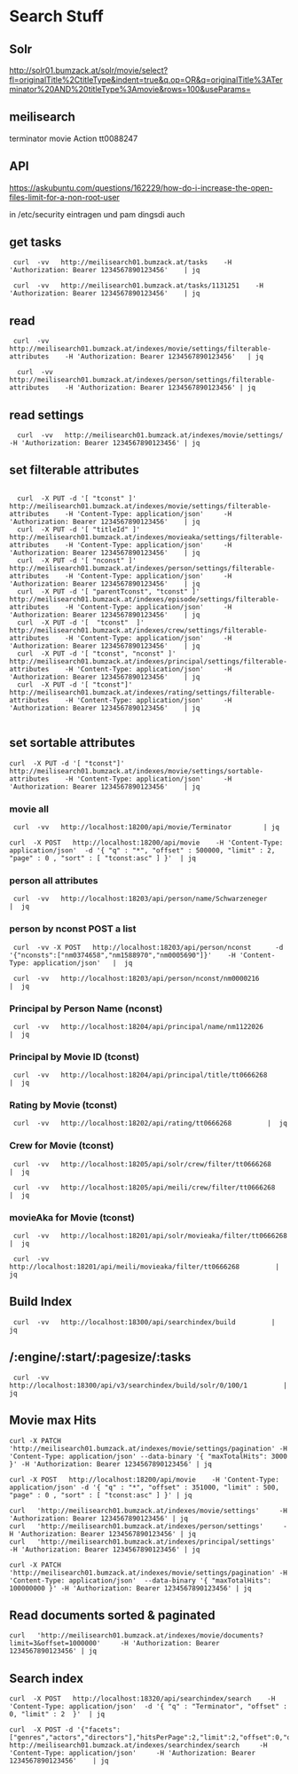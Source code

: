 # Search Stuff

## Solr

http://solr01.bumzack.at/solr/movie/select?fl=originalTitle%2CtitleType&indent=true&q.op=OR&q=originalTitle%3ATerminator%20AND%20titleType%3Amovie&rows=100&useParams=

## meilisearch

terminator movie Action
tt0088247

## API

https://askubuntu.com/questions/162229/how-do-i-increase-the-open-files-limit-for-a-non-root-user

in /etc/security eintragen und pam dingsdi auch

## get tasks

```
 curl  -vv   http://meilisearch01.bumzack.at/tasks    -H 'Authorization: Bearer 1234567890123456'    | jq
```

```
 curl  -vv   http://meilisearch01.bumzack.at/tasks/1131251    -H 'Authorization: Bearer 1234567890123456'    | jq
```

## read

```
 curl  -vv   http://meilisearch01.bumzack.at/indexes/movie/settings/filterable-attributes    -H 'Authorization: Bearer 1234567890123456'   | jq
```

```
  curl  -vv   http://meilisearch01.bumzack.at/indexes/person/settings/filterable-attributes    -H 'Authorization: Bearer 1234567890123456' | jq
```

## read settings

```
  curl  -vv   http://meilisearch01.bumzack.at/indexes/movie/settings/    -H 'Authorization: Bearer 1234567890123456' | jq
```

## set filterable attributes

```

  curl  -X PUT -d '[ "tconst" ]'                    http://meilisearch01.bumzack.at/indexes/movie/settings/filterable-attributes    -H 'Content-Type: application/json'     -H 'Authorization: Bearer 1234567890123456'    | jq
  curl  -X PUT -d '[ "titleId" ]'                   http://meilisearch01.bumzack.at/indexes/movieaka/settings/filterable-attributes    -H 'Content-Type: application/json'     -H 'Authorization: Bearer 1234567890123456'    | jq
  curl  -X PUT -d '[ "nconst" ]'                    http://meilisearch01.bumzack.at/indexes/person/settings/filterable-attributes    -H 'Content-Type: application/json'     -H 'Authorization: Bearer 1234567890123456'    | jq
  curl  -X PUT -d '[ "parentTconst", "tconst" ]'    http://meilisearch01.bumzack.at/indexes/episode/settings/filterable-attributes    -H 'Content-Type: application/json'     -H 'Authorization: Bearer 1234567890123456'    | jq
  curl  -X PUT -d '[  "tconst"  ]'                  http://meilisearch01.bumzack.at/indexes/crew/settings/filterable-attributes    -H 'Content-Type: application/json'     -H 'Authorization: Bearer 1234567890123456'    | jq
  curl  -X PUT -d '[ "tconst", "nconst" ]'          http://meilisearch01.bumzack.at/indexes/principal/settings/filterable-attributes    -H 'Content-Type: application/json'     -H 'Authorization: Bearer 1234567890123456'    | jq
  curl  -X PUT -d '[ "tconst"]'                     http://meilisearch01.bumzack.at/indexes/rating/settings/filterable-attributes    -H 'Content-Type: application/json'     -H 'Authorization: Bearer 1234567890123456'    | jq
  
```

## set sortable attributes

```
curl  -X PUT -d '[ "tconst"]'                    http://meilisearch01.bumzack.at/indexes/movie/settings/sortable-attributes    -H 'Content-Type: application/json'     -H 'Authorization: Bearer 1234567890123456'    | jq
```

### movie all

```
 curl  -vv   http://localhost:18200/api/movie/Terminator        | jq
```

```
curl  -X POST   http://localhost:18200/api/movie    -H 'Content-Type: application/json'  -d '{ "q" : "*", "offset" : 500000, "limit" : 2, "page" : 0 , "sort" : [ "tconst:asc" ] }'  | jq
```

### person all attributes

```
 curl  -vv   http://localhost:18203/api/person/name/Schwarzeneger           |  jq  
```

### person by nconst POST a list

```
 curl  -vv -X POST   http://localhost:18203/api/person/nconst      -d '{"nconsts":["nm0374658","nm1588970","nm0005690"]}'    -H 'Content-Type: application/json'   |  jq  
```

```
 curl  -vv   http://localhost:18203/api/person/nconst/nm0000216        |  jq     
```

### Principal by Person Name (nconst)

```
 curl  -vv   http://localhost:18204/api/principal/name/nm1122026      |  jq  
```

### Principal by Movie ID (tconst)

```
 curl  -vv   http://localhost:18204/api/principal/title/tt0666268         |  jq    
```

### Rating by Movie (tconst)

```
 curl  -vv   http://localhost:18202/api/rating/tt0666268         |  jq    
```

### Crew for Movie (tconst)

```
 curl  -vv   http://localhost:18205/api/solr/crew/filter/tt0666268         |  jq    
 
 curl  -vv   http://localhost:18205/api/meili/crew/filter/tt0666268         |  jq
```

### movieAka  for Movie (tconst)

```
 curl  -vv   http://localhost:18201/api/solr/movieaka/filter/tt0666268         |  jq    
 
 curl  -vv   http://localhost:18201/api/meili/movieaka/filter/tt0666268         |  jq
```

## Build Index

```
 curl  -vv   http://localhost:18300/api/searchindex/build         |  jq    
```

## /:engine/:start/:pagesize/:tasks

```
 curl  -vv   http://localhost:18300/api/v3/searchindex/build/solr/0/100/1         |  jq    
```

## Movie max Hits

```
curl -X PATCH 'http://meilisearch01.bumzack.at/indexes/movie/settings/pagination' -H 'Content-Type: application/json' --data-binary '{ "maxTotalHits": 3000 }' -H 'Authorization: Bearer 1234567890123456' | jq

curl -X POST   http://localhost:18200/api/movie    -H 'Content-Type: application/json' -d '{ "q" : "*", "offset" : 351000, "limit" : 500, "page" : 0 , "sort" : [ "tconst:asc" ] }' | jq

curl   'http://meilisearch01.bumzack.at/indexes/movie/settings'     -H 'Authorization: Bearer 1234567890123456' | jq
curl   'http://meilisearch01.bumzack.at/indexes/person/settings'     -H 'Authorization: Bearer 1234567890123456' | jq
curl   'http://meilisearch01.bumzack.at/indexes/principal/settings'     -H 'Authorization: Bearer 1234567890123456' | jq

curl -X PATCH 'http://meilisearch01.bumzack.at/indexes/movie/settings/pagination' -H 'Content-Type: application/json'  --data-binary '{ "maxTotalHits": 100000000 }' -H 'Authorization: Bearer 1234567890123456' | jq
```

## Read documents sorted & paginated

```
curl   'http://meilisearch01.bumzack.at/indexes/movie/documents?limit=3&offset=1000000'     -H 'Authorization: Bearer 1234567890123456' | jq
```

## Search index

```
curl  -X POST   http://localhost:18320/api/searchindex/search    -H 'Content-Type: application/json'  -d '{ "q" : "Terminator", "offset" : 0, "limit" : 2  }'  | jq
```

```
curl  -X POST -d '{"facets":["genres","actors","directors"],"hitsPerPage":2,"limit":2,"offset":0,"q":"Terminator","sort":null}'          http://meilisearch01.bumzack.at/indexes/searchindex/search     -H 'Content-Type: application/json'     -H 'Authorization: Bearer 1234567890123456'    | jq
```


